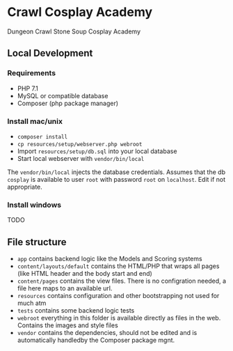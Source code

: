 # Crawl Cosplay Academy
Dungeon Crawl Stone Soup Cosplay Academy

## Local Development

### Requirements

 - PHP 7.1
 - MySQL or compatible database
 - Composer (php package manager)
 
### Install mac/unix

 - `composer install`
 - `cp resources/setup/webserver.php webroot`
 - Import `resources/setup/db.sql` into your local database
 - Start local webserver with `vendor/bin/local`

The `vendor/bin/local` injects the database credentials. Assumes that the db `cosplay` is available to user `root` with password `root` on `localhost`. Edit if not appropriate.

### Install windows

TODO

## File structure

 - `app` contains backend logic like the Models and Scoring systems
 - `content/layouts/default` contains the HTML/PHP that wraps all pages (like HTML header and the body start and end)
 - `content/pages` contains the view files. There is no configration needed, a file here maps to an available url.
 - `resources` contains configuration and other bootstrapping not used for much atm
 - `tests` contains some backend logic tests
 - `webroot` everything in this folder is available directly as files in the web. Contains the images and style files
 - `vendor` contains the dependencies, should not be edited and is automatically handledby the Composer package mgnt.
 
